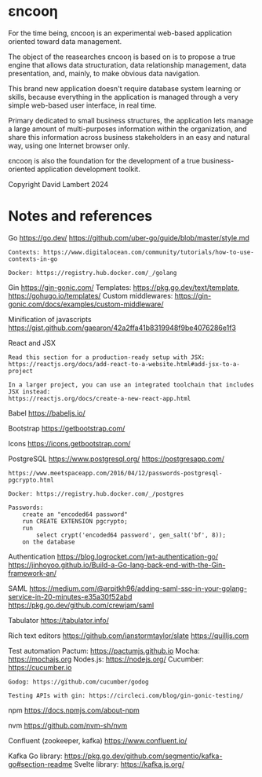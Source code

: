 # εncooη

For the time being, εncooη is an experimental web-based application 
oriented toward data management.

The object of the reasearches εncooη is based on is to propose 
a true engine that allows data structuration, data relationship 
management, data presentation, and, mainly, to make obvious data navigation.

This brand new application doesn't require database system 
learning or skills, because everything in the application 
is managed through a very simple web-based user interface, 
in real time. 

Primary dedicated to small business structures, 
the application lets manage a large amount of multi-purposes information 
within the organization, and share this information across business stakeholders 
in an easy and natural way, using one Internet browser only.

εncooη is also the foundation for the development of a true business-oriented 
application development toolkit.

Copyright David Lambert 2024

# Notes and references

Go
    https://go.dev/
    https://github.com/uber-go/guide/blob/master/style.md

    Contexts: https://www.digitalocean.com/community/tutorials/how-to-use-contexts-in-go

    Docker: https://registry.hub.docker.com/_/golang

Gin
    https://gin-gonic.com/ 
    Templates: https://pkg.go.dev/text/template, https://gohugo.io/templates/
    Custom middlewares: https://gin-gonic.com/docs/examples/custom-middleware/

Minification of javascripts
    https://gist.github.com/gaearon/42a2ffa41b8319948f9be4076286e1f3

React and JSX
    <!-- Don't use this in production: -->
    <script src="https://unpkg.com/@babel/standalone/babel.min.js"></script>

    Read this section for a production-ready setup with JSX:
    https://reactjs.org/docs/add-react-to-a-website.html#add-jsx-to-a-project

    In a larger project, you can use an integrated toolchain that includes JSX instead:
    https://reactjs.org/docs/create-a-new-react-app.html

Babel
    https://babeljs.io/

Bootstrap
    https://getbootstrap.com/

Icons
    https://icons.getbootstrap.com/

PostgreSQL
    https://www.postgresql.org/ 
    https://postgresapp.com/

    https://www.meetspaceapp.com/2016/04/12/passwords-postgresql-pgcrypto.html

    Docker: https://registry.hub.docker.com/_/postgres

    Passwords:
        create an "encoded64 password"
        run CREATE EXTENSION pgcrypto;
        run
            select crypt('encoded64 password', gen_salt('bf', 8));
        on the database

Authentication
    https://blog.logrocket.com/jwt-authentication-go/
    https://jinhoyoo.github.io/Build-a-Go-lang-back-end-with-the-Gin-framework-an/

SAML
    https://medium.com/@arpitkh96/adding-saml-sso-in-your-golang-service-in-20-minutes-e35a30f52abd
    https://pkg.go.dev/github.com/crewjam/saml

Tabulator
    https://tabulator.info/

Rich text editors
    https://github.com/ianstormtaylor/slate
    https://quilljs.com


Test automation
    Pactum: https://pactumjs.github.io
    Mocha: https://mochajs.org
    Nodes.js: https://nodejs.org/
    Cucumber: https://cucumber.io

    Godog: https://github.com/cucumber/godog

    Testing APIs with gin: https://circleci.com/blog/gin-gonic-testing/

npm
    https://docs.npmjs.com/about-npm

nvm
    https://github.com/nvm-sh/nvm


Confluent (zookeeper, kafka)
    https://www.confluent.io/ 

Kafka
    Go library: https://pkg.go.dev/github.com/segmentio/kafka-go#section-readme 
    Svelte library: https://kafka.js.org/